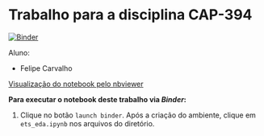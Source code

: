 # Trabalho para a disciplina CAP-394

[![Binder](https://mybinder.org/badge_logo.svg)](https://mybinder.org/v2/gh/OldLipe/cap394/master)

Aluno:
- Felipe Carvalho 

[Visualização do notebook pelo nbviewer](https://nbviewer.jupyter.org/github/OldLipe/cap394/blob/master/ets_eda.ipynb)

**Para executar o notebook deste trabalho via *Binder*:**
1. Clique no botão `launch binder`. Após a criação do ambiente, clique em `ets_eda.ipynb` nos arquivos do diretório.

